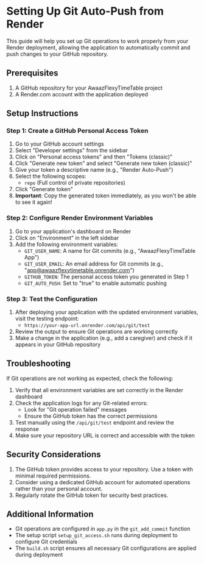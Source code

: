 # Setting Up Git Auto-Push from Render

This guide will help you set up Git operations to work properly from your Render deployment, allowing the application to automatically commit and push changes to your GitHub repository.

## Prerequisites

1. A GitHub repository for your AwaazFlexyTimeTable project
2. A Render.com account with the application deployed

## Setup Instructions

### Step 1: Create a GitHub Personal Access Token

1. Go to your GitHub account settings
2. Select "Developer settings" from the sidebar
3. Click on "Personal access tokens" and then "Tokens (classic)"
4. Click "Generate new token" and select "Generate new token (classic)"
5. Give your token a descriptive name (e.g., "Render Auto-Push")
6. Select the following scopes:
   - `repo` (Full control of private repositories)
7. Click "Generate token"
8. **Important**: Copy the generated token immediately, as you won't be able to see it again!

### Step 2: Configure Render Environment Variables

1. Go to your application's dashboard on Render
2. Click on "Environment" in the left sidebar
3. Add the following environment variables:
   - `GIT_USER_NAME`: A name for Git commits (e.g., "AwaazFlexyTimeTable App")
   - `GIT_USER_EMAIL`: An email address for Git commits (e.g., "app@awaazflexytimetable.onrender.com")
   - `GITHUB_TOKEN`: The personal access token you generated in Step 1
   - `GIT_AUTO_PUSH`: Set to "true" to enable automatic pushing

### Step 3: Test the Configuration

1. After deploying your application with the updated environment variables, visit the testing endpoint:
   - `https://your-app-url.onrender.com/api/git/test`
2. Review the output to ensure Git operations are working correctly
3. Make a change in the application (e.g., add a caregiver) and check if it appears in your GitHub repository

## Troubleshooting

If Git operations are not working as expected, check the following:

1. Verify that all environment variables are set correctly in the Render dashboard
2. Check the application logs for any Git-related errors:
   - Look for "Git operation failed" messages
   - Ensure the GitHub token has the correct permissions
3. Test manually using the `/api/git/test` endpoint and review the response
4. Make sure your repository URL is correct and accessible with the token

## Security Considerations

1. The GitHub token provides access to your repository. Use a token with minimal required permissions.
2. Consider using a dedicated GitHub account for automated operations rather than your personal account.
3. Regularly rotate the GitHub token for security best practices.

## Additional Information

- Git operations are configured in `app.py` in the `git_add_commit` function
- The setup script `setup_git_access.sh` runs during deployment to configure Git credentials
- The `build.sh` script ensures all necessary Git configurations are applied during deployment 